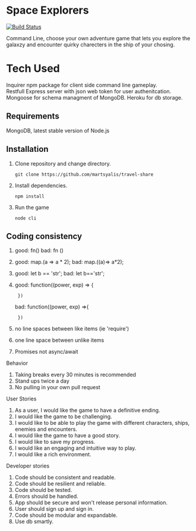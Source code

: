 
# Space Explorers
[![Build Status](https://travis-ci.org/ZacIsLate/SpaceExplorers.svg?branch=master)](https://travis-ci.org/ZacIsLate/SpaceExplorers)

Command Line, choose your own adventure game that lets you explore the galaxzy and encounter quirky charecters in the ship of your chosing. 

# Tech Used
Inquirer npm package for client side command line gameplay.  
Restfull Express server with json web token for user authenitcation. 
Mongoose for schema managment of MongoDB.
Heroku for db storage. 


## Requirements

MongoDB, latest stable version of Node.js 

## Installation   

1. Clone repository and change directory.

    ```
    git clone https://github.com/martsyalis/travel-share 
    ```

2. Install dependencies.

    ```
    npm install
    ```
3. Run the game 
    ```
    node cli
    ```

## Coding consistency
1. good: fn()  bad: fn ()
2. good: map.(a => a * 2);
    bad: map.((a)=> a*2);
3. good: let b == 'str';
    bad: let b=='str';
4. good: function((power, exp) => {

        })
    bad: function((power, exp) =>{

        })

5. no line spaces between like items (ie 'require')
6. one line space between unlike items
7. Promises not async/await

Behavior
1. Taking breaks every 30 minutes is recommended
2. Stand ups twice a day
3. No pulling in your own pull request

User Stories
1. As a user, I would like the game to have a definitive ending.
2. I would like the game to be challenging.
3. I would like to be able to play the game with different characters, ships, enemies and encounters.
4. I would like the game to have a good story.
5. I would like to save my progress.
6. I would like an engaging and intuitive way to play.
7. I would like a rich environment.

Developer stories
1. Code should be consistent and readable.
2. Code should be resilient and reliable.
3. Code should be tested.
4. Errors should be handled.
5. App should be secure and won't release personal information.
6. User should sign up and sign in.
7. Code should be modular and expandable.
8. Use db smartly.
